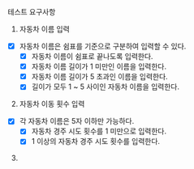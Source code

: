 테스트 요구사항

1. 자동차 이름 입력

- [x] 자동차 이름은 쉼표를 기준으로 구분하여 입력할 수 있다.
  - [x] 자동차 이름이 쉼표로 끝나도록 입력한다.
  - [x] 자동차 이름 길이가 1 미만인 이름을 입력한다.
  - [x] 자동차 이름 길이가 5 초과인 이름을 입력한다.
  - [x] 길이가 모두 1 ~ 5 사이인 자동차 이름을 입력한다.

2. 자동차 이동 횟수 입력

- [x] 각 자동차 이름은 5자 이하만 가능하다.
  - [x] 자동차 경주 시도 횟수를 1 미만으로 입력한다.
  - [x] 1 이상의 자동차 경주 시도 횟수를 입력한다.

3.

